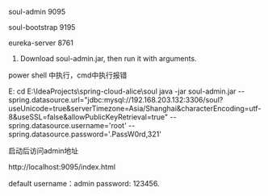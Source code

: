 
soul-admin 9095

soul-bootstrap 9195

eureka-server 8761

1. Download soul-admin.jar, then run it with arguments.

power shell 中执行，cmd中执行报错

E:
cd E:\IdeaProjects\spring-cloud-alice\soul
java -jar soul-admin.jar --spring.datasource.url="jdbc:mysql://192.168.203.132:3306/soul?useUnicode=true&serverTimezone=Asia/Shanghai&characterEncoding=utf-8&useSSL=false&allowPublicKeyRetrieval=true" --spring.datasource.username='root' --spring.datasource.password='.PassW0rd,321'

启动后访问admin地址

http://localhost:9095/index.html

default username：admin password: 123456.




